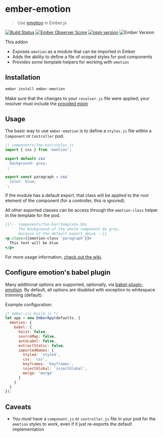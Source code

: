 # ember-emotion

> Use [emotion][emotion] in Ember.js

[![Build Status](https://travis-ci.org/alexlafroscia/ember-emotion.svg?branch=master)](https://travis-ci.org/alexlafroscia/ember-emotion)
[![Ember Observer Score](https://emberobserver.com/badges/ember-emotion.svg)](https://emberobserver.com/addons/ember-emotion)
[![npm version](https://badge.fury.io/js/ember-emotion.svg)](https://www.npmjs.com/package/ember-emotion)
![Ember Version](https://embadge.io/v1/badge.svg?start=2.12.0)

This addon

- Exposes `emotion` as a module that can be imported in Ember
- Adds the ability to define a file of scoped styles for pod components
- Provides some template helpers for working with `emotion`

## Installation

```bash
ember install ember-emotion
```

Make sure that the changes to your `resolver.js` file were applied; your resolver must include the [provided mixin](blueprints/ember-emotion/files/resolver.js)

## Usage

The basic way to use `ember-emotion` is to define a `styles.js` file within a `Component` or `Controller` pod.

```javascript
// components/foo-bar/styles.js
import { css } from 'emotion';

export default css`
  background: grey;
`;

export const paragraph = css`
  color: blue;
`;
```

If the module has a default export, that class will be applied to the root element of the component (for a controller, this is ignored).

All other exported classes can be access through the `emotion-class` helper in the template for the pod.

```hbs
{{!-- components/foo-bar/template.hbs
      The background of the whole component be grey,
      because of the default export above --}}
<p class={{emotion-class 'paragraph'}}>
  This text will be blue
</p>
```

For more usage information, [check out the wiki](https://github.com/alexlafroscia/ember-emotion/wiki).

## Configure emotion's babel plugin

Many additional options are supported, optionally, via [babel-plugin-emotion][babel-plugin-emotion].  By default, all options are disabled with exception to whitespace trimming (default).

Example configuration:

```js
/* ember-cli-build.js */
let app = new EmberApp(defaults, {
  emotion: {
    babel: {
      hoist: false,
      sourceMap: false,
      autoLabel: false,
      extractStatic: false,
      importedNames: {
        styled: 'styled',
        css: 'css',
        keyframes: 'keyframes',
        injectGlobal: 'injectGlobal',
        merge: 'merge'
      }
    }
  }
});
```

## Caveats

- You _must_ have a `component.js` or `controller.js` file in your pod for the `emotion` styles to work, even if it just re-exports the default implementation

[emotion]: https://github.com/emotion-js/emotion
[emotion-object-styles]: https://emotion.sh/docs/object-styles
[babel-plugin-emotion]: https://github.com/emotion-js/emotion/tree/master/packages/babel-plugin-emotion
